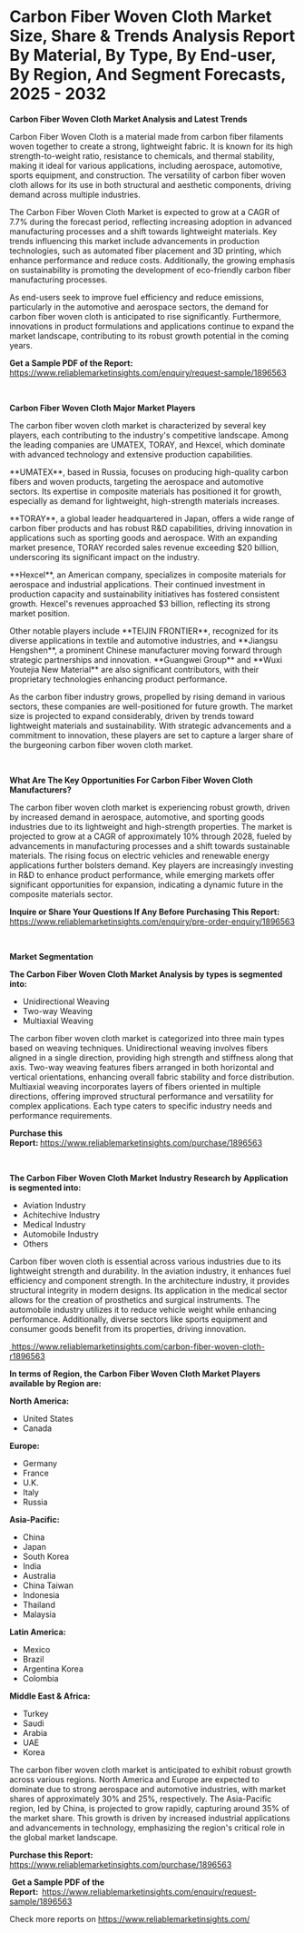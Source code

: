 <p><h1>Carbon Fiber Woven Cloth Market Size, Share & Trends Analysis Report By Material, By Type, By End-user, By Region, And Segment Forecasts, 2025 - 2032</h1></p><p><strong>Carbon Fiber Woven Cloth Market Analysis and Latest Trends</strong></p>
<p><p>Carbon Fiber Woven Cloth is a material made from carbon fiber filaments woven together to create a strong, lightweight fabric. It is known for its high strength-to-weight ratio, resistance to chemicals, and thermal stability, making it ideal for various applications, including aerospace, automotive, sports equipment, and construction. The versatility of carbon fiber woven cloth allows for its use in both structural and aesthetic components, driving demand across multiple industries.</p><p>The Carbon Fiber Woven Cloth Market is expected to grow at a CAGR of 7.7% during the forecast period, reflecting increasing adoption in advanced manufacturing processes and a shift towards lightweight materials. Key trends influencing this market include advancements in production technologies, such as automated fiber placement and 3D printing, which enhance performance and reduce costs. Additionally, the growing emphasis on sustainability is promoting the development of eco-friendly carbon fiber manufacturing processes.</p><p>As end-users seek to improve fuel efficiency and reduce emissions, particularly in the automotive and aerospace sectors, the demand for carbon fiber woven cloth is anticipated to rise significantly. Furthermore, innovations in product formulations and applications continue to expand the market landscape, contributing to its robust growth potential in the coming years.</p></p>
<p><strong>Get a Sample PDF of the Report:&nbsp;</strong> <a href="https://www.reliablemarketinsights.com/enquiry/request-sample/1896563?utm_campaign=3184&utm_medium=2&utm_source=Github&utm_content=ia&utm_term=02042025&utm_id=carbon-fiber-woven-cloth">https://www.reliablemarketinsights.com/enquiry/request-sample/1896563</a></p>
<p>&nbsp;</p>
<p><strong>Carbon Fiber Woven Cloth Major Market Players</strong></p>
<p><p>The carbon fiber woven cloth market is characterized by several key players, each contributing to the industry's competitive landscape. Among the leading companies are UMATEX, TORAY, and Hexcel, which dominate with advanced technology and extensive production capabilities.</p><p>**UMATEX**, based in Russia, focuses on producing high-quality carbon fibers and woven products, targeting the aerospace and automotive sectors. Its expertise in composite materials has positioned it for growth, especially as demand for lightweight, high-strength materials increases. </p><p>**TORAY**, a global leader headquartered in Japan, offers a wide range of carbon fiber products and has robust R&D capabilities, driving innovation in applications such as sporting goods and aerospace. With an expanding market presence, TORAY recorded sales revenue exceeding $20 billion, underscoring its significant impact on the industry.</p><p>**Hexcel**, an American company, specializes in composite materials for aerospace and industrial applications. Their continued investment in production capacity and sustainability initiatives has fostered consistent growth. Hexcel's revenues approached $3 billion, reflecting its strong market position.</p><p>Other notable players include **TEIJIN FRONTIER**, recognized for its diverse applications in textile and automotive industries, and **Jiangsu Hengshen**, a prominent Chinese manufacturer moving forward through strategic partnerships and innovation. **Guangwei Group** and **Wuxi Youtejia New Material** are also significant contributors, with their proprietary technologies enhancing product performance.</p><p>As the carbon fiber industry grows, propelled by rising demand in various sectors, these companies are well-positioned for future growth. The market size is projected to expand considerably, driven by trends toward lightweight materials and sustainability. With strategic advancements and a commitment to innovation, these players are set to capture a larger share of the burgeoning carbon fiber woven cloth market.</p></p>
<p>&nbsp;</p>
<p><strong>What Are The Key Opportunities For Carbon Fiber Woven Cloth Manufacturers?</strong></p>
<p><p>The carbon fiber woven cloth market is experiencing robust growth, driven by increased demand in aerospace, automotive, and sporting goods industries due to its lightweight and high-strength properties. The market is projected to grow at a CAGR of approximately 10% through 2028, fueled by advancements in manufacturing processes and a shift towards sustainable materials. The rising focus on electric vehicles and renewable energy applications further bolsters demand. Key players are increasingly investing in R&D to enhance product performance, while emerging markets offer significant opportunities for expansion, indicating a dynamic future in the composite materials sector.</p></p>
<p><strong>Inquire or Share Your Questions If Any Before Purchasing This Report:</strong> <a href="https://www.reliablemarketinsights.com/enquiry/pre-order-enquiry/1896563?utm_campaign=3184&utm_medium=2&utm_source=Github&utm_content=ia&utm_term=02042025&utm_id=carbon-fiber-woven-cloth">https://www.reliablemarketinsights.com/enquiry/pre-order-enquiry/1896563</a></p>
<p>&nbsp;</p>
<p><strong>Market Segmentation</strong></p>
<p><strong>The Carbon Fiber Woven Cloth Market Analysis by types is segmented into:</strong></p>
<p><ul><li>Unidirectional Weaving</li><li>Two-way Weaving</li><li>Multiaxial Weaving</li></ul></p>
<p><p>The carbon fiber woven cloth market is categorized into three main types based on weaving techniques. Unidirectional weaving involves fibers aligned in a single direction, providing high strength and stiffness along that axis. Two-way weaving features fibers arranged in both horizontal and vertical orientations, enhancing overall fabric stability and force distribution. Multiaxial weaving incorporates layers of fibers oriented in multiple directions, offering improved structural performance and versatility for complex applications. Each type caters to specific industry needs and performance requirements.</p></p>
<p><strong>Purchase this Report:&nbsp;</strong><a href="https://www.reliablemarketinsights.com/purchase/1896563?utm_campaign=3184&utm_medium=2&utm_source=Github&utm_content=ia&utm_term=02042025&utm_id=carbon-fiber-woven-cloth">https://www.reliablemarketinsights.com/purchase/1896563</a></p>
<p>&nbsp;</p>
<p><strong>The Carbon Fiber Woven Cloth Market Industry Research by Application is segmented into:</strong></p>
<p><ul><li>Aviation Industry</li><li>Achitechive Industry</li><li>Medical Industry</li><li>Automobile Industry</li><li>Others</li></ul></p>
<p><p>Carbon fiber woven cloth is essential across various industries due to its lightweight strength and durability. In the aviation industry, it enhances fuel efficiency and component strength. In the architecture industry, it provides structural integrity in modern designs. Its application in the medical sector allows for the creation of prosthetics and surgical instruments. The automobile industry utilizes it to reduce vehicle weight while enhancing performance. Additionally, diverse sectors like sports equipment and consumer goods benefit from its properties, driving innovation.</p></p>
<p><a href="https://www.reliablemarketinsights.com/carbon-fiber-woven-cloth-r1896563?utm_campaign=3184&utm_medium=2&utm_source=Github&utm_content=ia&utm_term=02042025&utm_id=carbon-fiber-woven-cloth">&nbsp;https://www.reliablemarketinsights.com/carbon-fiber-woven-cloth-r1896563</a></p>
<p><strong>In terms of Region, the Carbon Fiber Woven Cloth Market Players available by Region are:</strong></p>
<p>
    <p> <strong> North America: </strong>
        <ul>
            <li>United States</li>
            <li>Canada</li>
        </ul>
        </p> 
    <p> <strong> Europe: </strong>
        <ul>
            <li>Germany</li>
            <li>France</li>
            <li>U.K.</li>
            <li>Italy</li>
            <li>Russia</li>
        </ul>
        </p> 
    <p> <strong> Asia-Pacific: </strong>
        <ul>
            <li>China</li>
            <li>Japan</li>
            <li>South Korea</li>
            <li>India</li>
            <li>Australia</li>
            <li>China Taiwan</li>
            <li>Indonesia</li>
            <li>Thailand</li>
            <li>Malaysia</li>
        </ul>
        </p> 
    <p> <strong> Latin America: </strong>
        <ul>
            <li>Mexico</li>
            <li>Brazil</li>
            <li>Argentina Korea</li>
            <li>Colombia</li>
        </ul>
        </p> 
    <p> <strong> Middle East & Africa: </strong>
        <ul>
            <li>Turkey</li>
            <li>Saudi</li>
            <li>Arabia</li>
            <li>UAE</li>
            <li>Korea</li>
        </ul>
    </p>
    </p>
<p><p>The carbon fiber woven cloth market is anticipated to exhibit robust growth across various regions. North America and Europe are expected to dominate due to strong aerospace and automotive industries, with market shares of approximately 30% and 25%, respectively. The Asia-Pacific region, led by China, is projected to grow rapidly, capturing around 35% of the market share. This growth is driven by increased industrial applications and advancements in technology, emphasizing the region's critical role in the global market landscape.</p></p>
<p><strong>Purchase this Report: </strong><a href="https://www.reliablemarketinsights.com/purchase/1896563?utm_campaign=3184&utm_medium=2&utm_source=Github&utm_content=ia&utm_term=02042025&utm_id=carbon-fiber-woven-cloth">https://www.reliablemarketinsights.com/purchase/1896563</a></p>
<p>&nbsp;<strong>Get a Sample PDF of the Report:&nbsp;&nbsp;</strong><a href="https://www.reliablemarketinsights.com/enquiry/request-sample/1896563?utm_campaign=3184&utm_medium=2&utm_source=Github&utm_content=ia&utm_term=02042025&utm_id=carbon-fiber-woven-cloth">https://www.reliablemarketinsights.com/enquiry/request-sample/1896563</a></p>
<p><strong></strong></p>
<p>Check more reports on <a href="https://www.reliablemarketinsights.com/?utm_campaign=3184&utm_medium=2&utm_source=Github&utm_content=ia&utm_term=02042025&utm_id=carbon-fiber-woven-cloth">https://www.reliablemarketinsights.com/</a></p>